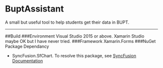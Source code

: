 # BuptAssistant
A small but useful tool to help students get their data in BUPT.


----------
##Build
###Environment
Visual Studio 2015 or above. Xamarin Studio maybe OK but I have never tried.
###Framework
Xamarin.Forms
###NuGet Package Dependancy

 - SyncFusion.SfChart. To resolve this package, see [SyncFusion Documentation](https://help.syncfusion.com/xamarin/introduction/download-and-installation)

